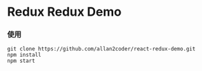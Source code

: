 # Redux Redux Demo

### 使用
```
git clone https://github.com/allan2coder/react-redux-demo.git
npm install
npm start
```

